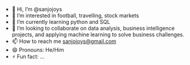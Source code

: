 - 👋 Hi, I’m @sanjojoys
- 👀 I’m interested in football, travelling, stock markets
- 🌱 I’m currently learning python and SQL
- 💞️ I’m looking to collaborate on data analysis, business intelligence projects, and applying machine learning to solve business challenges.
- 📫 How to reach me sanjojoys@gmail.com
- 😄 Pronouns: He/Him
- ⚡ Fun fact: ...

<!---
sanjojoys/sanjojoys is a ✨ special ✨ repository because its `README.md` (this file) appears on your GitHub profile.
You can click the Preview link to take a look at your changes.
--->
